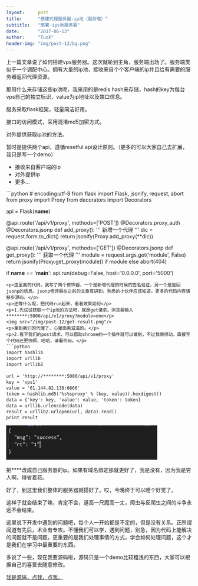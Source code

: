 ```yaml
---
layout:     post
title:      "搭建代理服务器-ip池（服务端）"
subtitle:   "部署-ips池服务器"
date:       "2017-06-13"
author:     "TuoX"
header-img: "img/post-12/bg.png"
---
```

<p>上一篇文章说了如何搭建vps服务器。这次就轮到主角，服务端出场了。服务端类似于一个调配中心。拥有大量的ip池，接收来自个个客户端的ip并且给有需要的服务器返回代理资源。</p>
<p>那用什么来存储这些ip池呢，我采用的是redis hash来存储，hash的key为每台vps自己的独立标识，value为ip地址以及端口信息。</p>
<p>服务采取flask框架，轻量简洁好用。</p>
<p>接口的访问模式，采用混淆md5加密方式。</p>
<p>对外提供获取ip池的方法。</p>
<p>暂时是提供两个api，遵循resetful api设计原则。（更多的可以大家自己去扩展，我只是写一个demo）</p>
<ul>
<li>接收来自客户端的ip</li>
<li>对外提供ip</li>
<li>更多...</li>
</ul>
```python
# encoding:utf-8
from flask import Flask, jsonify, request, abort
from proxy import Proxy
from decorators import Decorators

api = Flask(__name__)


@api.route('/api/v1/proxy', methods=['POST'])
@Decorators.proxy_auth
@Decorators.jsonp
def add_proxy():
    '''
    新增一个代理
    '''
    dic = request.form.to_dict()
    return jsonify(Proxy.add_proxy(**dic))


@api.route('/api/v1/proxy', methods=['GET'])
@Decorators.jsonp
def get_proxy():
    '''
    获取一个代理
    '''
    module = request.args.get('module', False)
    return jsonify(Proxy.get_proxy(module)) if module else abort(404)


if __name__ == '__main__':
    api.run(debug=False, host='0.0.0.0', port='5000')

```
<p>这里面的代码，我写了两个修饰器，一个是新增代理的时候的签名验证，另一个是返回jsonp的信息。jsonp修饰器在之前的文章有讲到，熟悉的小伙伴应该知道。更多的代码内容请移步源码。</p>
<p>还等什么呢，把代码run起来，看看效果如何</p>
<p>1.先试试获取一个ip池的方法吧，就是get请求。浏览器输入 ********:5000/api/v1/proxy?module=one</p>
<img src="/img/post-12/get-result.png"/>
<p>拿到我们的代理了，心里面美滋滋的。</p>
<p>2.看下我们的post请求，可以借助chrome的一个插件就可以做到，不过我懒得动，直接写个代码还更快啊，哈哈，请看代码。</p>
```python
import hashlib
import urllib
import urllib2

url = 'http://********:5000/api/v1/proxy'
key = 'vps1'
value = '61.144.82.138:6666'
token = hashlib.md5('%s%sproxy' % (key, value)).hexdigest()
data = {'key': key, 'value': value, 'token': token}
data = urllib.urlencode(data)
result = urllib2.urlopen(url, data).read()
print result
```
<img src="/img/post-12/post-result.png"/>
<p>把****改成自己服务器的ip。如果有域名绑定那就更好了，我是没有，因为我是穷人啊，得省着花。</p>
<p>好了，到这里我们整体的服务器就搭好了。哎，今晚终于可以睡个好觉了。</p>
<p>这样子就会结束了嘛，肯定不会，道高一尺魔高一丈，爬虫与反爬虫之间的斗争永远不会结束。</p>
<p>这里说下开发中遇到的问题吧，每个人一开始都是不定的，但是没有关系。正所谓闻道有先后，术业有专攻。不懂我们可以学，遇到问题，别急，因为代码上能解决的问题就不是问题。更重要的是我们处理事情的方式，学会如何处理问题，这个才是我们在学习中最重要的东西。</p>
<p>多说了一些，现在我要源码啦，源码只是一个demo比较粗浅的东西，大家可以根据自己的喜爱去随意修改。</p>
<p><a href="https://github.com/linzhiming0826/ADSL">我是源码，点我，点我。</a></p>